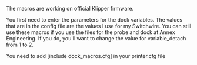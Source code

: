 The macros are working on official Klipper firmware.

You first need to enter the parameters for the dock variables. The values that are in the config file are the values I use for my Switchwire. You can still use these macros if you use the files for the probe and dock at Annex Engineering. If you do, you'll want to change the value for variable_detach from 1 to 2.

You need to add [include dock_macros.cfg] in your printer.cfg file
